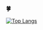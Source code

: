 ### 🍀


[![Top Langs](https://github-readme-stats.vercel.app/api/top-langs/?username=eoieiie)](https://github.com/anuraghazra/github-readme-stats)
<!--
**eoieiie/eoieiie** is a ✨ _special_ ✨ repository because its `README.md` (this file) appears on your GitHub profile.

Here are some ideas to get you started:

- 🔭 I’m currently working on ...
- 🌱 I’m currently learning ...
- 👯 I’m looking to collaborate on ...
- 🤔 I’m looking for help with ...
- 💬 Ask me about ...
- 📫 How to reach me: ...
- 😄 Pronouns: ...
- ⚡ Fun fact: ...
-->
